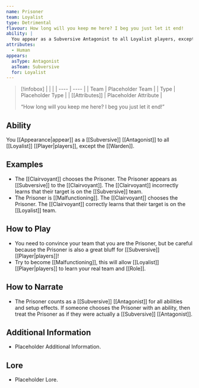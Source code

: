 ```yaml
---
name: Prisoner
team: Loyalist
type: Detrimental
flavour: How long will you keep me here? I beg you just let it end!
ability: |
  You appear as a Subversive Antagonist to all Loyalist players, except the Warden.
attributes:
  - Human
appears:
  asType: Antagonist
  asTeam: Subversive
  for: Loyalist
---
```

> [!infobox]
> |  |  |
> | ---- | ---- |
> | Team | Placeholder Team |
> | Type | Placeholder Type |
> | [[Attributes]] | Placeholder Attribute |
> 
>  “How long will you keep me here? I beg you just let it end!”

## Ability
You [[Appearance|appear]] as a [[Subversive]] [[Antagonist]] to all [[Loyalist]] [[Player|players]], except the [[Warden]].

## Examples
- The [[Clairvoyant]] chooses the Prisoner. The Prisoner appears as [[Subversive]] to the [[Clairvoyant]]. The [[Clairvoyant]] incorrectly learns that their target is on the [[Subversive]] team.
- The Prisoner is [[Malfunctioning]]. The [[Clairvoyant]] chooses the Prisoner. The [[Clairvoyant]] correctly learns that their target is on the [[Loyalist]] team.

## How to Play
- You need to convince your team that you are the Prisoner, but be careful because the Prisoner is also a great bluff for [[Subversive]] [[Player|players]]!
- Try to become [[Malfunctioning]], this will allow [[Loyalist]] [[Player|players]] to learn your real team and [[Role]].

## How to Narrate
- The Prisoner counts as a [[Subversive]] [[Antagonist]] for all abilities and setup effects. If someone chooses the Prisoner with an ability, then treat the Prisoner as if they were actually a [[Subversive]] [[Antagonist]].

## Additional Information
- Placeholder Additional Information.

## Lore
- Placeholder Lore.